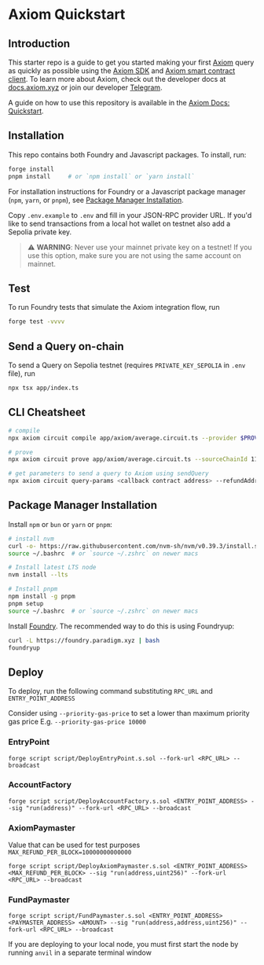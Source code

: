 # Axiom Quickstart

## Introduction

This starter repo is a guide to get you started making your first [Axiom](https://axiom.xyz) query as quickly as possible using the [Axiom SDK](https://github.com/axiom-crypto/axiom-sdk-client) and [Axiom smart contract client](https://github.com/axiom-crypto/axiom-v2-periphery). To learn more about Axiom, check out the developer docs at [docs.axiom.xyz](https://docs.axiom.xyz) or join our developer [Telegram](https://t.me/axiom_discuss).

A guide on how to use this repository is available in the [Axiom Docs: Quickstart](https://docs.axiom.xyz/introduction/quickstart).

## Installation

This repo contains both Foundry and Javascript packages. To install, run:

```bash
forge install
pnpm install     # or `npm install` or `yarn install`
```

For installation instructions for Foundry or a Javascript package manager (`npm`, `yarn`, or `pnpm`), see [Package Manager Installation](#package-manager-installation).

Copy `.env.example` to `.env` and fill in your JSON-RPC provider URL. If you'd like to send transactions from a local hot wallet on testnet also add a Sepolia private key.

> ⚠️ **WARNING**: Never use your mainnet private key on a testnet! If you use this option, make sure you are not using the same account on mainnet.

## Test

To run Foundry tests that simulate the Axiom integration flow, run

```bash
forge test -vvvv
```

## Send a Query on-chain

To send a Query on Sepolia testnet (requires `PRIVATE_KEY_SEPOLIA` in `.env` file), run

```bash
npx tsx app/index.ts 
```

## CLI Cheatsheet

```bash
# compile
npx axiom circuit compile app/axiom/average.circuit.ts --provider $PROVIDER_URI_SEPOLIA

# prove
npx axiom circuit prove app/axiom/average.circuit.ts --sourceChainId 11155111 --provider $PROVIDER_URI_SEPOLIA

# get parameters to send a query to Axiom using sendQuery
npx axiom circuit query-params <callback contract address> --refundAddress <your Sepolia wallet address> --sourceChainId 11155111 --provider $PROVIDER_URI_SEPOLIA
```

## Package Manager Installation

Install `npm` or `bun` or `yarn` or `pnpm`:

```bash
# install nvm
curl -o- https://raw.githubusercontent.com/nvm-sh/nvm/v0.39.3/install.sh | bash
source ~/.bashrc  # or `source ~/.zshrc` on newer macs

# Install latest LTS node
nvm install --lts

# Install pnpm
npm install -g pnpm
pnpm setup
source ~/.bashrc  # or `source ~/.zshrc` on newer macs
```

Install [Foundry](https://book.getfoundry.sh/getting-started/installation). The recommended way to do this is using Foundryup:

```bash
curl -L https://foundry.paradigm.xyz | bash
foundryup
```


## Deploy

To deploy, run the following command substituting `RPC_URL` and `ENTRY_POINT_ADDRESS`

Consider using `--priority-gas-price` to set a lower than maximum priority gas price E.g. `--priority-gas-price 10000`

### EntryPoint

```
forge script script/DeployEntryPoint.s.sol --fork-url <RPC_URL> --broadcast
```

### AccountFactory

```
forge script script/DeployAccountFactory.s.sol <ENTRY_POINT_ADDRESS> --sig "run(address)" --fork-url <RPC_URL> --broadcast
```


### AxiomPaymaster

Value that can be used for test purposes `MAX_REFUND_PER_BLOCK=10000000000000`

```
forge script script/DeployAxiomPaymaster.s.sol <ENTRY_POINT_ADDRESS> <MAX_REFUND_PER_BLOCK> --sig "run(address,uint256)" --fork-url <RPC_URL> --broadcast
```

### FundPaymaster

```
forge script script/FundPaymaster.s.sol <ENTRY_POINT_ADDRESS> <PAYMASTER_ADDRESS> <AMOUNT> --sig "run(address,address,uint256)" --fork-url <RPC_URL> --broadcast
```

If you are deploying to your local node, you must first start the node by running `anvil` in a separate terminal window
